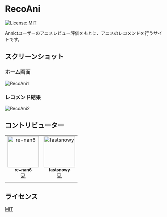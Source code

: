 # RecoAni

<p>
    <a href="https://opensource.org/licenses/MIT">
        <img src="https://img.shields.io/badge/License-MIT-yellow.svg" alt="License: MIT" />
    </a>
</p>

Annictユーザーのアニメレビュー評価をもとに、アニメのレコメンドを行うサイトです。

## スクリーンショット

### ホーム画面

![RecoAni1](https://user-images.githubusercontent.com/67001442/210780978-300a6d1e-863a-40af-97c6-fe373abb1234.png)

### レコメンド結果

![RecoAni2](https://user-images.githubusercontent.com/67001442/210781050-cc15038d-a093-437f-bfcc-851cab283f73.png)

## コントリビューター

<table>
  <tbody>
    <tr>
      <td align="center"><a href="https://github.com/re-nan6"><img src="https://avatars.githubusercontent.com/u/67001442?v=4" width="100px;" alt="re-nan6"/><br /><sub><b>re-nan6</b></sub></a><br /><a href="https://github.com/re-nan6/RecoAni/commits?author=re-nan6" title="Code">💻</a></td>
      <td align="center"><a href="https://github.com/fastsnowy"><img src="https://avatars.githubusercontent.com/u/61731151?v=4" width="100px;" alt="fastsnowy"/><br /><sub><b>fastsnowy</b></sub></a><br /><a href="https://github.com/re-nan6/RecoAni/commits?author=re-nan6" title="Code">💻</a></td>
    </tr>
   </tbody>
</table>

## ライセンス

[MIT](LICENSE)
